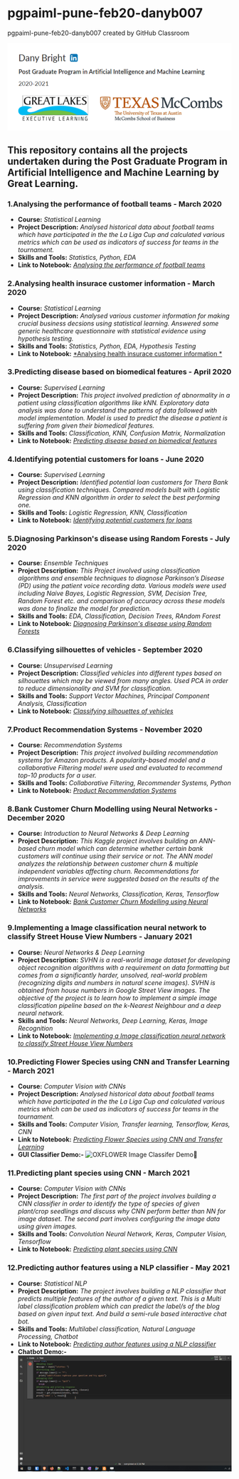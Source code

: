 # pgpaiml-pune-feb20-danyb007
pgpaiml-pune-feb20-danyb007 created by GitHub Classroom

![My_Profile](https://github.com/GreatLearningAIML1/pgpaiml-pune-feb20-danyb007/blob/master/My_Profile.PNG)

## This repository contains all the projects undertaken during the Post Graduate Program in Artificial Intelligence and Machine Learning by Great Learning.

### 1.Analysing the performance of football teams - March 2020
* **Course:** *Statistical Learning*
* **Project Description:** *Analysed historical data about football teams which have participated in the the La Liga Cup and calculated various metrics which can be used as indicators of success for teams in the tournament.*
* **Skills and Tools:** *Statistics, Python, EDA*
* **Link to Notebook:** [*Analysing the performance of football teams*](https://github.com/GreatLearningAIML1/pgpaiml-pune-feb20-danyb007/blob/master/pgp-aiml-pune-feb20-R1_Statistical_Learning_Project_1.ipynb)

### 2.Analysing health insurace customer information - March 2020
* **Course:** *Statistical Learning*
* **Project Description:** *Analysed various customer information for making crucial business decsions using statistical learning. Answered some generic healthcare questionnaire with statistical evidence using hypothesis testing.*
* **Skills and Tools:** *Statistics, Python, EDA, Hypothesis Testing*
* **Link to Notebook:** [*Analysing health insurace customer information *](https://github.com/GreatLearningAIML1/pgpaiml-pune-feb20-danyb007/blob/master/pgp-aiml-pune-feb20-R2_Statistical%20Learning%20Project-2_Questions.ipynb)
	
### 3.Predicting disease based on biomedical features - April 2020
* **Course:** *Supervised Learning*
* **Project Description:** *This project involved prediction of abnormality in a patient using classification algorithms like kNN. Exploratory data analysis was done to understand the patterns of data followed with model implementation. Model is used to predict the disease a patient is suffering from given their biomedical features.*
* **Skills and Tools:** *Classification, KNN, Confusion Matrix, Normalization*
* **Link to Notebook:** [*Predicting disease based on biomedical features*](https://github.com/GreatLearningAIML1/pgpaiml-pune-feb20-danyb007/blob/master/pgp-aiml-pune-feb20-R2_Supervised%20Learning%20Project-1-%20kNN-%20Patient%20type%20Classification.ipynb)
	
### 4.Identifying potential customers for loans - June 2020
* **Course:** *Supervised Learning*
* **Project Description:** *Identified potential loan customers for Thera Bank using classification techniques. Compared models built with Logistic Regression and KNN algorithm in order to select the best performing one.*
* **Skills and Tools:** *Logistic Regression, KNN, Classification*
* **Link to Notebook:** [*Identifying potential customers for loans*](https://github.com/GreatLearningAIML1/pgpaiml-pune-feb20-danyb007/blob/master/pgp-aiml-pune-feb20-R3_Supervised%20Learning%20Project-2-%20Campaign%20for%20selling%20personal%20loans.ipynb)
	
### 5.Diagnosing Parkinson's disease using Random Forests - July 2020
* **Course:** *Ensemble Techniques*
* **Project Description:** *This Project involved using classification algorithms and ensemble techniques to diagnose Parkinson’s Disease (PD) using the patient voice recording data. Various models were used including Naive Bayes, Logistic Regression, SVM, Decision Tree, Random Forest etc. and comparison of accuracy across these models was done to finalize the model for prediction.*
* **Skills and Tools:** *EDA, Classification, Decision Trees, RAndom Forest*
* **Link to Notebook:** [*Diagnosing Parkinson's disease using Random Forests*](https://github.com/GreatLearningAIML1/pgpaiml-pune-feb20-danyb007/blob/master/pgp-aiml-pune-feb20-R4_Ensemble%20Techniques_Project1_Parkinson%E2%80%99s%20Disease.ipynb)
	
### 6.Classifying silhouettes of vehicles - September 2020
* **Course:** *Unsupervised Learning*
* **Project Description:** *Classified vehicles into different types based on silhouettes which may be viewed from many angles. Used PCA in order to reduce dimensionality and SVM for classification.*
* **Skills and Tools:** *Support Vector Machines, Principal Component Analysis, Classification*
* **Link to Notebook:** [*Classifying silhouettes of vehicles*](https://github.com/GreatLearningAIML1/pgpaiml-pune-feb20-danyb007/blob/master/pgp-aiml-pune-feb20-R5_Unsupervised%20Learning_Project2_Vehicle%20Silhouettes.ipynb)
	
### 7.Product Recommendation Systems - November 2020
* **Course:** *Recommendation Systems*
* **Project Description:** *This project involved building recommendation systems for Amazon products. A popularity-based model and a collaborative Filtering model were used and evaluated to recommend top-10 products for a user.*
* **Skills and Tools:** *Collaborative Filtering, Recommender Systems, Python*
* **Link to Notebook:** [*Product Recommendation Systems*](https://github.com/GreatLearningAIML1/pgpaiml-pune-feb20-danyb007/blob/master/pgp-aiml-pune-feb20-R5_Recommendation%20Project_Amazon_Electronics_Reviews_Dataset.ipynb)
	
### 8.Bank Customer Churn Modelling using Neural Networks - December 2020
* **Course:** *Introduction to Neural Networks & Deep Learning*
* **Project Description:** *This Kaggle project involves building an ANN-based churn model which can determine whether certain bank customers will continue using their service or not. The ANN model analyzes the relationship between customer churn & multiple independent variables affecting churn. Recommendations for improvements in service were suggested based on the results of the analysis.*
* **Skills and Tools:** *Neural Networks, Classification, Keras, Tensorflow*
* **Link to Notebook:** [*Bank Customer Churn Modelling using Neural Networks*](https://github.com/GreatLearningAIML1/pgpaiml-pune-feb20-danyb007/blob/master/pgp_aiml_pune_feb20_R6_INNDL_Bank_Churn.ipynb)

### 9.Implementing a Image classification neural network to classify Street House View Numbers - January 2021
* **Course:** *Neural Networks & Deep Learning*
* **Project Description:** *SVHN is a real-world image dataset for developing object recognition algorithms with a requirement on data formatting but comes from a significantly harder, unsolved, real-world problem (recognizing digits and numbers in natural scene images). SVHN is obtained from house numbers in Google Street View images. The objective of the project is to learn how to implement a simple image classification pipeline based on the k-Nearest Neighbour and a deep neural network.*
* **Skills and Tools:** *Neural Networks, Deep Learning, Keras, Image Recognition*
* **Link to Notebook:** [*Implementing a Image classification neural network to classify Street House View Numbers*](https://github.com/GreatLearningAIML1/pgpaiml-pune-feb20-danyb007/blob/master/pgp_aiml_pune_feb20_NNDL_R7_ProjectNo2_SVHNDigitRecognitiion_Project.ipynb)
	
### 10.Predicting Flower Species using CNN and Transfer Learning - March 2021
* **Course:** *Computer Vision with CNNs*
* **Project Description:** *Analysed historical data about football teams which have participated in the the La Liga Cup and calculated various metrics which can be used as indicators of success for teams in the tournament.*
* **Skills and Tools:** *Computer Vision, Transfer learning, Tensorflow, Keras, CNN*
* **Link to Notebook:** [*Predicting Flower Species using CNN and Transfer Learning*](https://github.com/GreatLearningAIML1/pgpaiml-pune-feb20-danyb007/blob/master/pgp_aiml_pune_feb20_R8_CV_with_CNN_Project_2.ipynb)
* **GUI Classifier Demo:-** 
![OXFLOWER Image Classifer Demo:slot_machine:](https://github.com/GreatLearningAIML1/pgpaiml-pune-feb20-danyb007/blob/master/AIML%20OXFLOWER17%20Image%20Classifier.gif)
	
### 11.Predicting plant species using CNN - March 2021
* **Course:** *Computer Vision with CNNs*
* **Project Description:** *The first part of the project involves building a CNN classifier in order to identify the type of species of given plant/crop seedlings and discuss why CNN perform better than NN for image dataset. The second part involves configuring the image data using given images.*
* **Skills and Tools:** *Convolution Neural Network, Keras, Computer Vision, Tensorflow*
* **Link to Notebook:** [*Predicting plant species using CNN*](https://github.com/GreatLearningAIML1/pgpaiml-pune-feb20-danyb007)
	
### 12.Predicting author features using a NLP classifier - May 2021
* **Course:** *Statistical NLP*
* **Project Description:** *The project involves building a NLP classifier that predicts multiple features of the author of a given text. This is a Multi label classification problem which can predict the label/s of the blog based on given input text. And build a semi-rule based interactive chat bot.*
* **Skills and Tools:** *Multilabel classification, Natural Language Processing, Chatbot*
* **Link to Notebook:** [*Predicting author features using a NLP classifier*](https://github.com/GreatLearningAIML1/pgpaiml-pune-feb20-danyb007/blob/master/pgp_aiml_pune_feb20_R8_Statistical_NLP_Project.ipynb)
* **Chatbot Demo:-**
![Chatbot Demo :speech_balloon:](https://github.com/GreatLearningAIML1/pgpaiml-pune-feb20-danyb007/blob/master/Chatbot_Animation.gif)



